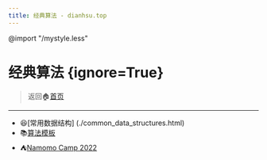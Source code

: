 ```yaml
---
title: 经典算法 - dianhsu.top
---
```

@import "/mystyle.less"

# 经典算法 {ignore=True}
> 返回:house:[首页](../index.html)

-----------------------------------
- :satisfied:[常用数据结构] (./common_data_structures.html)
- :books:[算法模板](./template.html)
- :tent:[Namomo Camp 2022](./camp/index.html)
